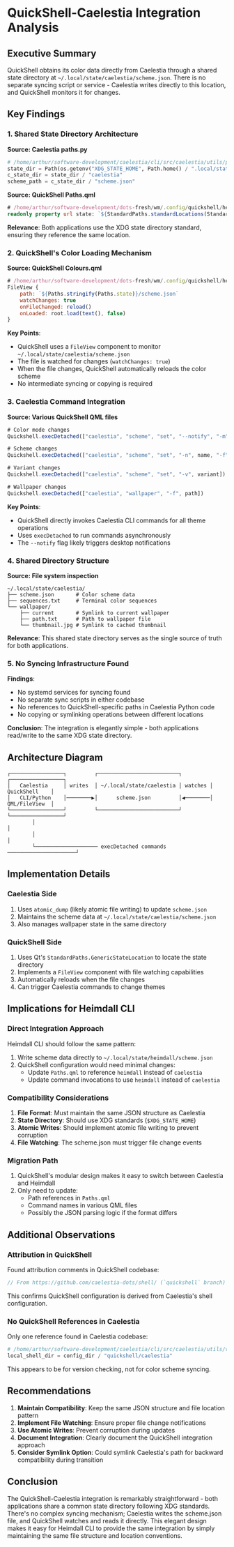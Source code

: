 # QuickShell-Caelestia Integration Analysis

## Executive Summary

QuickShell obtains its color data directly from Caelestia through a shared state directory at `~/.local/state/caelestia/scheme.json`. There is no separate syncing script or service - Caelestia writes directly to this location, and QuickShell monitors it for changes.

## Key Findings

### 1. Shared State Directory Architecture

**Source: Caelestia paths.py**
```python
# /home/arthur/software-development/caelestia/cli/src/caelestia/utils/paths.py
state_dir = Path(os.getenv("XDG_STATE_HOME", Path.home() / ".local/state"))
c_state_dir = state_dir / "caelestia"
scheme_path = c_state_dir / "scheme.json"
```

**Source: QuickShell Paths.qml**
```qml
# /home/arthur/software-development/dots-fresh/wm/.config/quickshell/heimdall/utils/Paths.qml
readonly property url state: `${StandardPaths.standardLocations(StandardPaths.GenericStateLocation)[0]}/caelestia`
```

**Relevance**: Both applications use the XDG state directory standard, ensuring they reference the same location.

### 2. QuickShell's Color Loading Mechanism

**Source: QuickShell Colours.qml**
```qml
# /home/arthur/software-development/dots-fresh/wm/.config/quickshell/heimdall/services/Colours.qml
FileView {
    path: `${Paths.stringify(Paths.state)}/scheme.json`
    watchChanges: true
    onFileChanged: reload()
    onLoaded: root.load(text(), false)
}
```

**Key Points**:
- QuickShell uses a `FileView` component to monitor `~/.local/state/caelestia/scheme.json`
- The file is watched for changes (`watchChanges: true`)
- When the file changes, QuickShell automatically reloads the color scheme
- No intermediate syncing or copying is required

### 3. Caelestia Command Integration

**Source: Various QuickShell QML files**
```qml
# Color mode changes
Quickshell.execDetached(["caelestia", "scheme", "set", "--notify", "-m", mode])

# Scheme changes
Quickshell.execDetached(["caelestia", "scheme", "set", "-n", name, "-f", flavour])

# Variant changes
Quickshell.execDetached(["caelestia", "scheme", "set", "-v", variant])

# Wallpaper changes
Quickshell.execDetached(["caelestia", "wallpaper", "-f", path])
```

**Key Points**:
- QuickShell directly invokes Caelestia CLI commands for all theme operations
- Uses `execDetached` to run commands asynchronously
- The `--notify` flag likely triggers desktop notifications

### 4. Shared Directory Structure

**Source: File system inspection**
```
~/.local/state/caelestia/
├── scheme.json       # Color scheme data
├── sequences.txt     # Terminal color sequences
└── wallpaper/
    ├── current       # Symlink to current wallpaper
    ├── path.txt      # Path to wallpaper file
    └── thumbnail.jpg # Symlink to cached thumbnail
```

**Relevance**: This shared state directory serves as the single source of truth for both applications.

### 5. No Syncing Infrastructure Found

**Findings**:
- No systemd services for syncing found
- No separate sync scripts in either codebase
- No references to QuickShell-specific paths in Caelestia Python code
- No copying or symlinking operations between different locations

**Conclusion**: The integration is elegantly simple - both applications read/write to the same XDG state directory.

## Architecture Diagram

```
┌─────────────────┐         ┌──────────────────────────┐         ┌─────────────────┐
│   Caelestia     │ writes  │ ~/.local/state/caelestia │ watches │   QuickShell    │
│   CLI/Python    │────────▶│      scheme.json         │◀────────│   QML/FileView  │
└─────────────────┘         └──────────────────────────┘         └─────────────────┘
        │                                                                  │
        │                                                                  │
        └──────────────────── execDetached commands ──────────────────────┘
```

## Implementation Details

### Caelestia Side
1. Uses `atomic_dump` (likely atomic file writing) to update `scheme.json`
2. Maintains the scheme data at `~/.local/state/caelestia/scheme.json`
3. Also manages wallpaper state in the same directory

### QuickShell Side
1. Uses Qt's `StandardPaths.GenericStateLocation` to locate the state directory
2. Implements a `FileView` component with file watching capabilities
3. Automatically reloads when the file changes
4. Can trigger Caelestia commands to change themes

## Implications for Heimdall CLI

### Direct Integration Approach
Heimdall CLI should follow the same pattern:
1. Write scheme data directly to `~/.local/state/heimdall/scheme.json`
2. QuickShell configuration would need minimal changes:
   - Update `Paths.qml` to reference `heimdall` instead of `caelestia`
   - Update command invocations to use `heimdall` instead of `caelestia`

### Compatibility Considerations
1. **File Format**: Must maintain the same JSON structure as Caelestia
2. **State Directory**: Should use XDG standards (`$XDG_STATE_HOME`)
3. **Atomic Writes**: Should implement atomic file writing to prevent corruption
4. **File Watching**: The scheme.json must trigger file change events

### Migration Path
1. QuickShell's modular design makes it easy to switch between Caelestia and Heimdall
2. Only need to update:
   - Path references in `Paths.qml`
   - Command names in various QML files
   - Possibly the JSON parsing logic if the format differs

## Additional Observations

### Attribution in QuickShell
Found attribution comments in QuickShell codebase:
```qml
// From https://github.com/caelestia-dots/shell/ (`quickshell` branch) with modifications.
```
This confirms QuickShell configuration is derived from Caelestia's shell configuration.

### No QuickShell References in Caelestia
Only one reference found in Caelestia codebase:
```python
# /home/arthur/software-development/caelestia/cli/src/caelestia/utils/version.py
local_shell_dir = config_dir / "quickshell/caelestia"
```
This appears to be for version checking, not for color scheme syncing.

## Recommendations

1. **Maintain Compatibility**: Keep the same JSON structure and file location pattern
2. **Implement File Watching**: Ensure proper file change notifications
3. **Use Atomic Writes**: Prevent corruption during updates
4. **Document Integration**: Clearly document the QuickShell integration approach
5. **Consider Symlink Option**: Could symlink Caelestia's path for backward compatibility during transition

## Conclusion

The QuickShell-Caelestia integration is remarkably straightforward - both applications share a common state directory following XDG standards. There's no complex syncing mechanism; Caelestia writes the scheme.json file, and QuickShell watches and reads it directly. This elegant design makes it easy for Heimdall CLI to provide the same integration by simply maintaining the same file structure and location conventions.